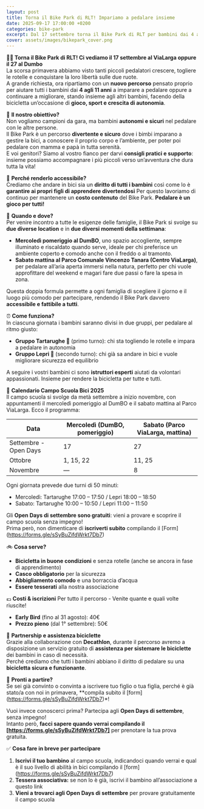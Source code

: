 ```yaml
---
layout: post
title: Torna il Bike Park di RLT! Impariamo a pedalare insieme
date: 2025-09-17 17:00:00 +0200
categories: bike-park
excerpt: Dal 17 settembre torna il Bike Park di RLT per bambini dai 4 agli 11 anni 
cover: assets/images/bikepark_cover.png
---
```


**🚴‍♂️ Torna il Bike Park di RLT! Ci vediamo il 17 settembre al ViaLarga oppure il 27 al Dumbo**  
La scorsa primavera abbiamo visto tanti piccoli pedalatori crescere, togliere le rotelle e conquistare la loro libertà sulle due ruote.  
A grande richiesta, ora ripartiamo con un **nuovo percorso** pensato proprio per aiutare tutti i bambini dai **4 agli 11 anni** a imparare a pedalare oppure a continuare a migliorare, stando insieme agli altri bambini, facendo della bicicletta un’occasione di **gioco, sport e crescita di autonomia**.

🎯 **Il nostro obiettivo?**  
Non vogliamo campioni da gara, ma bambini **autonomi e sicuri** nel pedalare con le altre persone.  
Il Bike Park è un percorso **divertente e sicuro** dove i bimbi imparano a gestire la bici, a conoscere il proprio corpo e l’ambiente, per poter poi pedalare con mamma e papà in tutta serenità.  
E voi genitori? Siamo al vostro fianco per darvi **consigli pratici e supporto**: insieme possiamo accompagnare i più piccoli verso un’avventura che dura tutta la vita!

💸 **Perché renderlo accessibile?**  
Crediamo che andare in bici sia un **diritto di tutti i bambini** così come lo è **garantire ai propri figli di apprendere divertendosi**
Per questo lavoriamo di continuo per mantenere un **costo contenuto** del Bike Park. **Pedalare è un gioco per tutti!**

📅 **Quando e dove?**  
Per venire incontro a tutte le esigenze delle famiglie, il Bike Park si svolge su **due diverse location** e in **due diversi momenti della settimana**:  
- **Mercoledì pomeriggio al DumBO**, uno spazio accogliente, sempre illuminato e riscaldato quando serve, ideale per chi preferisce un ambiente coperto e comodo anche con il freddo o al tramonto.  
- **Sabato mattina al Parco Comunale Vincenzo Tanara (Centro ViaLarga)**, per pedalare all’aria aperta immersi nella natura, perfetto per chi vuole approfittare del weekend e magari fare due passi o fare la spesa in zona.  

Questa doppia formula permette a ogni famiglia di scegliere il giorno e il luogo più comodo per partecipare, rendendo il Bike Park davvero **accessibile e fattibile a tutti**.

⏰ **Come funziona?**  
In ciascuna giornata i bambini saranno divisi in due gruppi, per pedalare al ritmo giusto:  
- **Gruppo Tartarughe 🐢** (primo turno): chi sta togliendo le rotelle e impara a pedalare in autonomia  
- **Gruppo Lepri 🐇** (secondo turno): chi già sa andare in bici e vuole migliorare sicurezza ed equilibrio  

A seguire i vostri bambini ci sono **istruttori esperti** aiutati da volontari appassionati. Insieme per rendere la bicicletta per tutte e tutti.

📅 **Calendario Campo Scuola Bici 2025**  
Il campo scuola si svolge da metà settembre a inizio novembre, con appuntamenti il mercoledì pomeriggio al DumBO e il sabato mattina al Parco ViaLarga. Ecco il programma:  

| Data            | Mercoledì (DumBO, pomeriggio) | Sabato (Parco ViaLarga, mattina) |
|-----------------|-------------------------------|----------------------------------|
| Settembre - Open Days | 17                            | 27                               |
| Ottobre         | 1, 15, 22                     | 11, 25                           |
| Novembre        | —                             | 8                                |

Ogni giornata prevede due turni di 50 minuti:  
- Mercoledì: Tartarughe 17:00 – 17:50 / Lepri 18:00 – 18:50  
- Sabato: Tartarughe 10:00 – 10:50 / Lepri 11:00 – 11:50  

Gli **Open Days di settembre sono gratuiti**: vieni a provare e scoprire il campo scuola senza impegno!  
Prima però, non dimenticare di **iscriverti subito** compilando il  [Form] (https://forms.gle/sSyBuZifdWrkt7Db7)

🚲 **Cosa serve?**  
- **Bicicletta in buone condizioni** e senza rotelle (anche se ancora in fase di apprendimento)  
- **Casco obbligatorio** per la sicurezza  
- **Abbigliamento comodo** e una borraccia d’acqua  
- **Essere tesserati** alla nostra associazione  

💶 **Costi & iscrizioni**  Per tutto il percorso - Venite quante e quali volte riuscite! 
- **Early Bird** (fino al 31 agosto): 40€  
- **Prezzo pieno** (dal 1° settembre): 50€ 

🤝 **Partnership e assistenza biciclette**  
Grazie alla collaborazione con **Decathlon**, durante il percorso avremo a disposizione un servizio gratuito di **assistenza per sistemare le biciclette** dei bambini in caso di necessità.  
Perché crediamo che tutti i bambini abbiano il diritto di pedalare su una **bicicletta sicura e funzionante**.

🚀 **Pronti a partire?**  
Se sei già convinto o convinta a iscrivere tuo figlio o tua figlia, perché è già stato/a con noi in primavera, **compila subito il [form] (https://forms.gle/sSyBuZifdWrkt7Db7)*!  

Vuoi invece conoscerci prima? Partecipa agli **Open Days di settembre**, senza impegno!  
Intanto però, **facci sapere quando verrai compilando il [https://forms.gle/sSyBuZifdWrkt7Db7]** per prenotare la tua prova gratuita.

✅ **Cosa fare in breve per partecipare**  
1. **Iscrivi il tuo bambino** al campo scuola, indicandoci quando verrai e qual è il suo livello di abilità in bici compilando il [form] (https://forms.gle/sSyBuZifdWrkt7Db7)
2. **Tessera associativa:** se non lo è già, iscrivi il bambino all’associazione a questo link  
3. **Vieni a trovarci agli Open Days di settembre** per provare gratuitamente il campo scuola  
